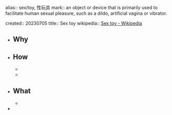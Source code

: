 alias:: sex/toy, 性玩具
mark:: an object or device that is primarily used to facilitate human sexual pleasure, such as a dildo, artificial vagina or vibrator.

created:: 20230705
title:: Sex toy
wikipedia:: [Sex toy - Wikipedia](https://en.wikipedia.org/wiki/Sex_toy#Materials_used_in_sex_toys)

- ## Why
- ## How
  -
  -
- ## What
  -
-